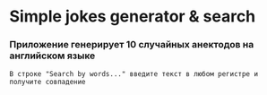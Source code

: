 # Simple jokes generator & search

### Приложение генерирует 10 случайных анектодов на английском языке

`В строке "Search by words..." введите текст в любом регистре и получите совпадение`
